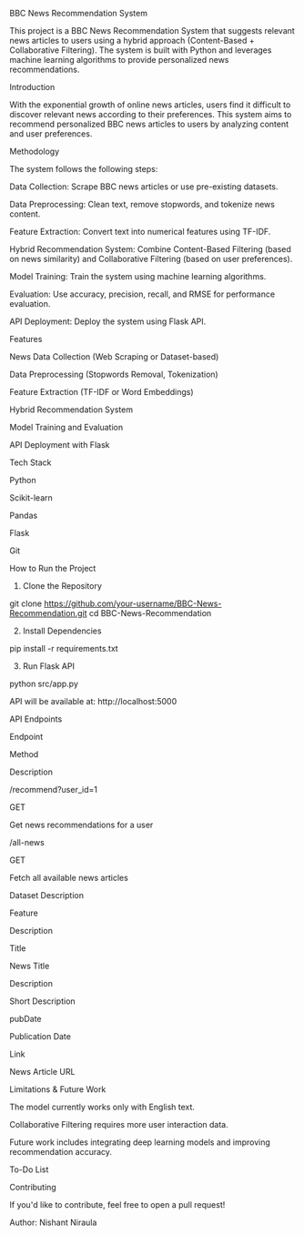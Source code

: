 BBC News Recommendation System

This project is a BBC News Recommendation System that suggests relevant news articles to users using a hybrid approach (Content-Based + Collaborative Filtering). The system is built with Python and leverages machine learning algorithms to provide personalized news recommendations.

Introduction

With the exponential growth of online news articles, users find it difficult to discover relevant news according to their preferences. This system aims to recommend personalized BBC news articles to users by analyzing content and user preferences.

Methodology

The system follows the following steps:

Data Collection: Scrape BBC news articles or use pre-existing datasets.

Data Preprocessing: Clean text, remove stopwords, and tokenize news content.

Feature Extraction: Convert text into numerical features using TF-IDF.

Hybrid Recommendation System: Combine Content-Based Filtering (based on news similarity) and Collaborative Filtering (based on user preferences).

Model Training: Train the system using machine learning algorithms.

Evaluation: Use accuracy, precision, recall, and RMSE for performance evaluation.

API Deployment: Deploy the system using Flask API.

Features

News Data Collection (Web Scraping or Dataset-based)

Data Preprocessing (Stopwords Removal, Tokenization)

Feature Extraction (TF-IDF or Word Embeddings)

Hybrid Recommendation System

Model Training and Evaluation

API Deployment with Flask

Tech Stack

Python

Scikit-learn

Pandas

Flask

Git


How to Run the Project

1. Clone the Repository

git clone https://github.com/your-username/BBC-News-Recommendation.git
cd BBC-News-Recommendation

2. Install Dependencies

pip install -r requirements.txt

3. Run Flask API

python src/app.py

API will be available at: http://localhost:5000

API Endpoints

Endpoint

Method

Description

/recommend?user_id=1

GET

Get news recommendations for a user

/all-news

GET

Fetch all available news articles

Dataset Description

Feature

Description

Title

News Title

Description

Short Description

pubDate

Publication Date

Link

News Article URL

Limitations & Future Work

The model currently works only with English text.

Collaborative Filtering requires more user interaction data.

Future work includes integrating deep learning models and improving recommendation accuracy.

To-Do List



Contributing

If you'd like to contribute, feel free to open a pull request!

Author: Nishant Niraula
